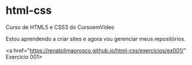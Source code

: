 # html-css
 Curso de HTML5 e CSS3 do CursoemVídeo

Estou aprendendo a criar sites e agora vou gerenciar meus repositórios.

<a href="https://renatolimaorosco.github.io/html-css/exercicios/ex001/" Exercício 001>
